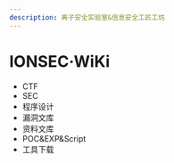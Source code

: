 ```yaml
---
description: 离子安全实验室&信息安全工匠工坊
---
```


# IONSEC·WiKi

* CTF
* SEC
* 程序设计
* 漏洞文库
* 资料文库
* POC&EXP&Script
* 工具下载



